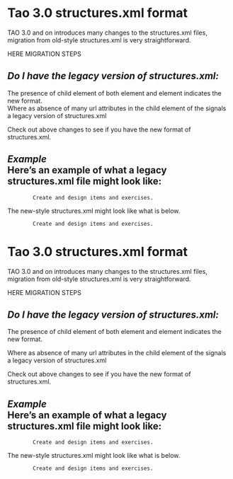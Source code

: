 <!--
author:
    - 'Aamir Rasheed'
created_at: '2014-09-19 10:36:32'
updated_at: '2014-09-19 14:06:21'
tags:
    - 'TAO 3 0'
-->

Tao 3.0 structures.xml format
=============================

TAO 3.0 and on introduces many changes to the structures.xml files, migration from old-style structures.xml is very straightforward.

HERE MIGRATION STEPS

***Do I have the legacy version of structures.xml:***
-----------------------------------------------------

The presence of <icon> child element of both <structure> element and <action> element indicates the new format.\
Where as absence of many url attributes in the <tree> child element of the <trees> signals a legacy version of structures.xml

Check out above changes to see if you have the new format of structures.xml.

***Example***\
Here’s an example of what a legacy structures.xml file might look like:
-----------------------------------------------------------------------




        
            Create and design items and exercises.
            
                
                    
                        
                    
                    
                        
                        
                        
                        
                        
                        
                        
                        
                        
                        
                        
                    
                
                
                            
            
        

The new-style structures.xml might look like what is below.




        
            Create and design items and exercises.
            
            
                
                    
                        
                    
                    
                        
                            
                        
                        
                            
                        
                        
                            
                        
                        
                            
                        
                        
                            
                        
                        
                            
                        
                        
                            
                        
                        
                            
                        
                        
                            
                        
                        
                            
                        
                        
                            
                        
                        
                            
                        
                        
                            
                        
                        
                            
                        
                    
                
            
        

Tao 3.0 structures.xml format
=============================

TAO 3.0 and on introduces many changes to the structures.xml files, migration from old-style structures.xml is very straightforward.

HERE MIGRATION STEPS

***Do I have the legacy version of structures.xml:***
-----------------------------------------------------

The presence of <icon> child element of both <structure> element and <action> element indicates the new format.<br/>

Where as absence of many url attributes in the <tree> child element of the <trees> signals a legacy version of structures.xml

Check out above changes to see if you have the new format of structures.xml.

***Example***\
Here’s an example of what a legacy structures.xml file might look like:
-----------------------------------------------------------------------





            Create and design items and exercises.
























The new-style structures.xml might look like what is below.





            Create and design items and exercises.
























































